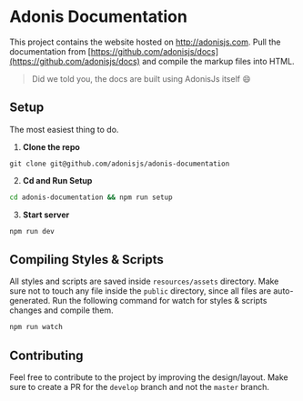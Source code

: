 # Adonis Documentation

This project contains the website hosted on http://adonisjs.com. Pull the documentation from [https://github.com/adonisjs/docs](https://github.com/adonisjs/docs) and compile the markup files into HTML.

> Did we told you, the docs are built using AdonisJs itself :smile:

## Setup
The most easiest thing to do.

1. **Clone the repo**
```
git clone git@github.com/adonisjs/adonis-documentation
```
2. **Cd and Run Setup**
```bash
cd adonis-documentation && npm run setup
```
3. **Start server**
```bash
npm run dev
```

## Compiling Styles & Scripts
All styles and scripts are saved inside `resources/assets` directory. Make sure not to touch any file inside the `public` directory, since all files are auto-generated. Run the following command for watch for styles & scripts changes and compile them.

```bash
npm run watch
```

## Contributing

Feel free to contribute to the project by improving the design/layout. Make sure to create a PR for the `develop` branch and not the `master` branch.
